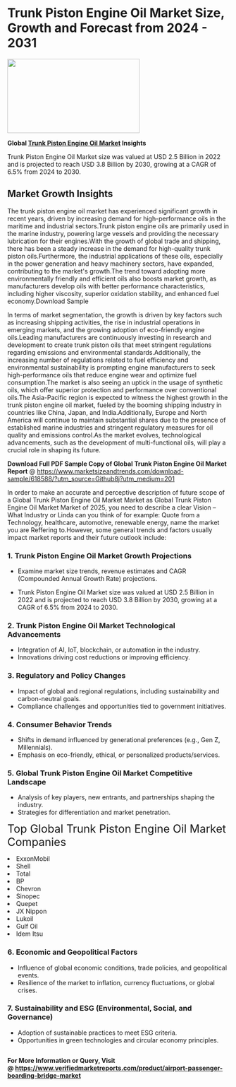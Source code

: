 <H1>Trunk Piston Engine Oil Market Size, Growth and Forecast from 2024 - 2031</H1><img class="aligncenter size-medium wp-image-584254" src="https://thirdeyenews.in/wp-content/uploads/2024/09/Global-Market-Research-300x168.jpeg" alt="" width="300" height="168" /><p><strong>Global&nbsp;<a href="https://www.marketsizeandtrends.com/download-sample/618588/?utm_source=Github8j?utm_medium=201">Trunk Piston Engine Oil Market</a> Insights</strong></p><p>Trunk Piston Engine Oil Market size was valued at USD 2.5 Billion in 2022 and is projected to reach USD 3.8 Billion by 2030, growing at a CAGR of 6.5% from 2024 to 2030.</p><p><h2>Market Growth Insights</h2> <p>The trunk piston engine oil market has experienced significant growth in recent years, driven by increasing demand for high-performance oils in the maritime and industrial sectors.Trunk piston engine oils are primarily used in the marine industry, powering large vessels and providing the necessary lubrication for their engines.With the growth of global trade and shipping, there has been a steady increase in the demand for high-quality trunk piston oils.Furthermore, the industrial applications of these oils, especially in the power generation and heavy machinery sectors, have expanded, contributing to the market's growth.The trend toward adopting more environmentally friendly and efficient oils also boosts market growth, as manufacturers develop oils with better performance characteristics, including higher viscosity, superior oxidation stability, and enhanced fuel economy.Download Sample</p> <p>In terms of market segmentation, the growth is driven by key factors such as increasing shipping activities, the rise in industrial operations in emerging markets, and the growing adoption of eco-friendly engine oils.Leading manufacturers are continuously investing in research and development to create trunk piston oils that meet stringent regulations regarding emissions and environmental standards.Additionally, the increasing number of regulations related to fuel efficiency and environmental sustainability is prompting engine manufacturers to seek high-performance oils that reduce engine wear and optimize fuel consumption.The market is also seeing an uptick in the usage of synthetic oils, which offer superior protection and performance over conventional oils.The Asia-Pacific region is expected to witness the highest growth in the trunk piston engine oil market, fueled by the booming shipping industry in countries like China, Japan, and India.Additionally, Europe and North America will continue to maintain substantial shares due to the presence of established marine industries and stringent regulatory measures for oil quality and emissions control.As the market evolves, technological advancements, such as the development of multi-functional oils, will play a crucial role in shaping its future.</p><p><span class=""><strong>Download Full PDF Sample Copy of Global Trunk Piston Engine Oil Market Report</strong> @ <a href="https://www.marketsizeandtrends.com/download-sample/618588/?utm_source=Github8j?utm_medium=201" target="_blank">https://www.marketsizeandtrends.com/download-sample/618588/?utm_source=Github8j?utm_medium=201</a></span></p><p>In order to make an accurate and perceptive description of future scope of a Global&nbsp;Trunk Piston Engine Oil Market Market as Global&nbsp;Trunk Piston Engine Oil Market Market of 2025, you need to describe a clear Vision &ndash; What Industry or Linda can you think of for example: Quote from a Technology, healthcare, automotive, renewable energy, name the market you are Reffering to.However, some general trends and factors usually impact market reports and their future outlook include:</p><h3>1.&nbsp;<strong>Trunk Piston Engine Oil Market Growth Projections</strong></h3><ul><li>Examine market size trends, revenue estimates and CAGR (Compounded Annual Growth Rate) projections.</li><li><p>Trunk Piston Engine Oil Market size was valued at USD 2.5 Billion in 2022 and is projected to reach USD 3.8 Billion by 2030, growing at a CAGR of 6.5% from 2024 to 2030.</p></li></ul><h3>2.&nbsp;<strong>Trunk Piston Engine Oil Market Technological Advancements</strong></h3><ul><li>Integration of AI, IoT, blockchain, or automation in the industry.</li><li>Innovations driving cost reductions or improving efficiency.</li></ul><h3>3.&nbsp;<strong>Regulatory and Policy Changes</strong></h3><ul><li>Impact of global and regional regulations, including sustainability and carbon-neutral goals.</li><li>Compliance challenges and opportunities tied to government initiatives.</li></ul><h3>4.&nbsp;<strong>Consumer Behavior Trends</strong></h3><ul><li>Shifts in demand influenced by generational preferences (e.g., Gen Z, Millennials).</li><li>Emphasis on eco-friendly, ethical, or personalized products/services.</li></ul><h3>5.&nbsp;<strong>Global Trunk Piston Engine Oil Market Competitive Landscape</strong></h3><ul><li>Analysis of key players, new entrants, and partnerships shaping the industry.</li><li>Strategies for differentiation and market penetration.</li></ul><p data-pm-slice="1 1 []"><span style="color: inherit; font-family: inherit; font-size: 25px;">Top Global Trunk Piston Engine Oil Market Companies</span></p><div class="" data-test-id=""><p><li>ExxonMobil</li><li> Shell</li><li> Total</li><li> BP</li><li> Chevron</li><li> Sinopec</li><li> Quepet</li><li> JX Nippon</li><li> Lukoil</li><li> Gulf Oil</li><li> Idem Itsu</li></p></div><h3>6.&nbsp;<strong>Economic and Geopolitical Factors</strong></h3><ul><li>Influence of global economic conditions, trade policies, and geopolitical events.</li><li>Resilience of the market to inflation, currency fluctuations, or global crises.</li></ul><h3>7.&nbsp;<strong>Sustainability and ESG (Environmental, Social, and Governance)</strong></h3><ul><li>Adoption of sustainable practices to meet ESG criteria.</li><li>Opportunities in green technologies and circular economy principles.</li></ul><h2><strong style="font-size: 14px;">For More Information or Query, Visit @&nbsp;</strong><a style="background-color: #ffffff; font-size: 14px;" href="https://www.marketsizeandtrends.com/report/trunk-piston-engine-oil-market/" target="_blank">https://www.verifiedmarketreports.com/product/airport-passenger-boarding-bridge-market</a></h2>
